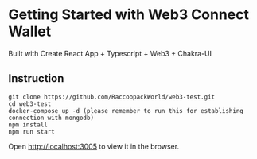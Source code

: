 # Getting Started with Web3 Connect Wallet

Built with Create React App + Typescript + Web3 + Chakra-UI

## Instruction

```
git clone https://github.com/RaccoopackWorld/web3-test.git
cd web3-test
docker-compose up -d (please remember to run this for establishing connection with mongodb)
npm install
npm run start
```

Open [http://localhost:3005](http://localhost:3005) to view it in the browser.
